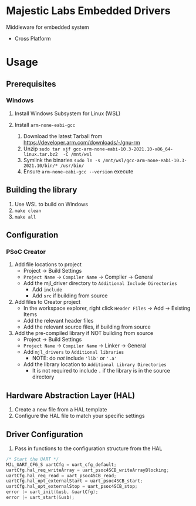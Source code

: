 # Majestic Labs Embedded Drivers
Middleware for embedded system 
* Cross Platform


# Usage

## Prerequisites
### Windows
1. Install Windows Subsystem for Linux (WSL)

1. Install `arm-none-eabi-gcc`
    1. Download the latest Tarball from https://developer.arm.com/downloads/-/gnu-rm
    1. Unzip `sudo tar xjf gcc-arm-none-eabi-10.3-2021.10-x86_64-linux.tar.bz2  -C /mnt/wsl`
    1. Symlink the binaries `sudo ln -s /mnt/wsl/gcc-arm-none-eabi-10.3-2021.10/bin/* /usr/bin/`
    1. Ensure `arm-none-eabi-gcc --version` execute

## Building the library
1. Use WSL to build on Windows
1. `make clean`
1. `make all` 

## Configuration
### PSoC Creator 
1. Add file locations to project
    * Project → Build Settings
    * `Project Name` → `Compiler Name` → Complier → General
    * Add the mjl_driver directory to `Additional Include Directories`
        * Add `include`
        * Add `src` if building from source 
2. Add files to Creator project
    * In the workspace explorer, right click `Header Files` → Add → Existing Items
    * Add the relevant header files
    * Add the relevant source files, if building from source
3. Add the pre-compiled library if NOT building from source 
    * Project → Build Settings
    * `Project Name` → `Compiler Name` → Linker → General
    * Add `mjl_drivers` to `Additional libraries`
        * NOTE: do _not_ include `'lib'` or `'.a'`
    * Add the library location to `Additional Library Directories`
        * It is not required to include `.` if the library is in the source directory


## Hardware Abstraction Layer (HAL)
1. Create a new file from a HAL template
2. Configure the HAL file to match your specific settings

## Driver Configuration 
1. Pass in functions to the configuration structure from the HAL
```C
/* Start the UART */
MJL_UART_CFG_S uartCfg = uart_cfg_default;
uartCfg.hal_req_writeArray = uart_psoc4SCB_writeArrayBlocking;
uartCfg.hal_req_read = uart_psoc4SCB_read;
uartCfg.hal_opt_externalStart = uart_psoc4SCB_start;
uartCfg.hal_opt_externalStop = uart_psoc4SCB_stop;
error |= uart_init(&usb, &uartCfg);
error |= uart_start(&usb);
```